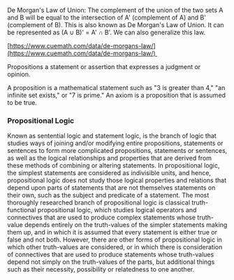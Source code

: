 De Morgan's Law of Union: The complement of the union of the two sets A and B will be equal to the intersection of A' (complement of A) and B' (complement of B). This is also known as De Morgan's Law of Union. It can be represented as (A ∪ B)' = A' ∩ B'. We can also generalize this law. 

[https://www.cuemath.com/data/de-morgans-law/](https://www.cuemath.com/data/de-morgans-law/) 

Propositions a statement or assertion that expresses a judgment or opinion.  

A proposition is a mathematical statement such as "3 is greater than 4," "an infinite set exists," or "7 is prime." An axiom is a proposition that is assumed to be true.  

### Propositional Logic 

Known as sentential logic and statement logic, is the branch of logic that studies ways of joining and/or modifying entire propositions, statements or sentences to form more complicated propositions, statements or sentences, as well as the logical relationships and properties that are derived from these methods of combining or altering statements. In propositional logic, the simplest statements are considered as indivisible units, and hence, propositional logic does not study those logical properties and relations that depend upon parts of statements that are not themselves statements on their own, such as the subject and predicate of a statement. The most thoroughly researched branch of propositional logic is classical truth-functional propositional logic, which studies logical operators and connectives that are used to produce complex statements whose truth-value depends entirely on the truth-values of the simpler statements making them up, and in which it is assumed that every statement is either true or false and not both. However, there are other forms of propositional logic in which other truth-values are considered, or in which there is consideration of connectives that are used to produce statements whose truth-values depend not simply on the truth-values of the parts, but additional things such as their necessity, possibility or relatedness to one another.